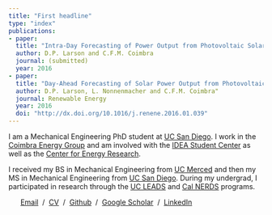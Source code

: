 ```yaml
---
title: "First headline"
type: "index"
publications:
- paper:
  title: "Intra-Day Forecasting of Power Output from Photovoltaic Solar Plants"
  author: D.P. Larson and C.F.M. Coimbra
  journal: (submitted)
  year: 2016
- paper:
  title: "Day-Ahead Forecasting of Solar Power Output from Photovoltaic Plants"
  author: D.P. Larson, L. Nonnenmacher and C.F.M. Coimbra"
  journal: Renewable Energy
  year: 2016
  doi: "http://dx.doi.org/10.1016/j.renene.2016.01.039"
---
```


I am a Mechanical Engineering PhD student at [UC San Diego](http://ucsd.edu). I work in the [Coimbra Energy Group](http://coimbra.ucsd.edu/) and am involved with the [IDEA Student Center](http://idea.ucsd.edu/) as well as the [Center for Energy Research](http://cer.ucsd.edu/).

I received my BS in Mechanical Engineering from [UC Merced](http://www.ucmerced.edu/) and then my MS in Mechanical Engineering from [UC San Diego](http://ucsd.edu). During my undergrad, I participated in research through the [UC LEADS](http://ogs-leads.ucsd.edu/) and [Cal NERDS](http://ucberkeleynerds.com) programs.

&nbsp; &nbsp; &nbsp; [Email](mailto:dplarson@ucsd.edu) &nbsp;/&nbsp; <a markdown="0" href="David_Larson.pdf">CV</a> &nbsp;/&nbsp; [Github](https://github.com/dplarson) &nbsp;/&nbsp; [Google Scholar](https://scholar.google.com/citations?user=meuTcaIAAAAJ)  &nbsp;/&nbsp; [LinkedIn](https://www.linkedin.com/in/david-larson-93433465)
